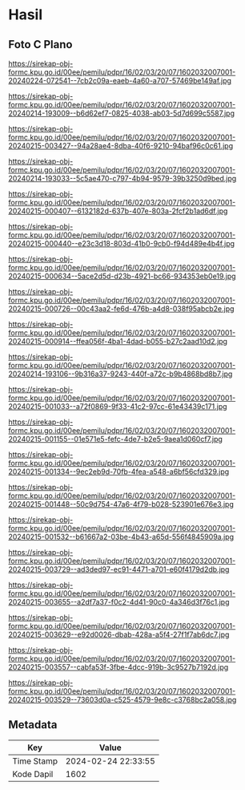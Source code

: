 # Hasil

## Foto C Plano

https://sirekap-obj-formc.kpu.go.id/00ee/pemilu/pdpr/16/02/03/20/07/1602032007001-20240224-072541--7cb2c09a-eaeb-4a60-a707-57469be149af.jpg

https://sirekap-obj-formc.kpu.go.id/00ee/pemilu/pdpr/16/02/03/20/07/1602032007001-20240214-193009--b6d62ef7-0825-4038-ab03-5d7d699c5587.jpg

https://sirekap-obj-formc.kpu.go.id/00ee/pemilu/pdpr/16/02/03/20/07/1602032007001-20240215-003427--94a28ae4-8dba-40f6-9210-94baf96c0c61.jpg

https://sirekap-obj-formc.kpu.go.id/00ee/pemilu/pdpr/16/02/03/20/07/1602032007001-20240214-193033--5c5ae470-c797-4b94-9579-39b3250d9bed.jpg

https://sirekap-obj-formc.kpu.go.id/00ee/pemilu/pdpr/16/02/03/20/07/1602032007001-20240215-000407--6132182d-637b-407e-803a-2fcf2b1ad6df.jpg

https://sirekap-obj-formc.kpu.go.id/00ee/pemilu/pdpr/16/02/03/20/07/1602032007001-20240215-000440--e23c3d18-803d-41b0-9cb0-f94d489e4b4f.jpg

https://sirekap-obj-formc.kpu.go.id/00ee/pemilu/pdpr/16/02/03/20/07/1602032007001-20240215-000634--5ace2d5d-d23b-4921-bc66-934353eb0e19.jpg

https://sirekap-obj-formc.kpu.go.id/00ee/pemilu/pdpr/16/02/03/20/07/1602032007001-20240215-000726--00c43aa2-fe6d-476b-a4d8-038f95abcb2e.jpg

https://sirekap-obj-formc.kpu.go.id/00ee/pemilu/pdpr/16/02/03/20/07/1602032007001-20240215-000914--ffea056f-4ba1-4dad-b055-b27c2aad10d2.jpg

https://sirekap-obj-formc.kpu.go.id/00ee/pemilu/pdpr/16/02/03/20/07/1602032007001-20240214-193106--9b316a37-9243-440f-a72c-b9b4868bd8b7.jpg

https://sirekap-obj-formc.kpu.go.id/00ee/pemilu/pdpr/16/02/03/20/07/1602032007001-20240215-001033--a72f0869-9f33-41c2-97cc-61e43439c171.jpg

https://sirekap-obj-formc.kpu.go.id/00ee/pemilu/pdpr/16/02/03/20/07/1602032007001-20240215-001155--01e571e5-fefc-4de7-b2e5-9aea1d060cf7.jpg

https://sirekap-obj-formc.kpu.go.id/00ee/pemilu/pdpr/16/02/03/20/07/1602032007001-20240215-001334--9ec2eb9d-70fb-4fea-a548-a6bf56cfd329.jpg

https://sirekap-obj-formc.kpu.go.id/00ee/pemilu/pdpr/16/02/03/20/07/1602032007001-20240215-001448--50c9d754-47a6-4f79-b028-523901e676e3.jpg

https://sirekap-obj-formc.kpu.go.id/00ee/pemilu/pdpr/16/02/03/20/07/1602032007001-20240215-001532--b61667a2-03be-4b43-a65d-556f4845909a.jpg

https://sirekap-obj-formc.kpu.go.id/00ee/pemilu/pdpr/16/02/03/20/07/1602032007001-20240215-003729--ad3ded97-ec91-4471-a701-e60f4179d2db.jpg

https://sirekap-obj-formc.kpu.go.id/00ee/pemilu/pdpr/16/02/03/20/07/1602032007001-20240215-003655--a2df7a37-f0c2-4d41-90c0-4a346d3f76c1.jpg

https://sirekap-obj-formc.kpu.go.id/00ee/pemilu/pdpr/16/02/03/20/07/1602032007001-20240215-003629--e92d0026-dbab-428a-a5f4-27f1f7ab6dc7.jpg

https://sirekap-obj-formc.kpu.go.id/00ee/pemilu/pdpr/16/02/03/20/07/1602032007001-20240215-003557--cabfa53f-3fbe-4dcc-919b-3c9527b7192d.jpg

https://sirekap-obj-formc.kpu.go.id/00ee/pemilu/pdpr/16/02/03/20/07/1602032007001-20240215-003529--73603d0a-c525-4579-9e8c-c3768bc2a058.jpg


## Metadata

| Key        | Value               |
| ---------- | ------------------- |
| Time Stamp | 2024-02-24 22:33:55 |
| Kode Dapil | 1602                |



